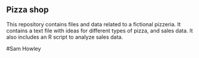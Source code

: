 ## Pizza shop

This repository contains files and data related to a fictional pizzeria. It contains a text file with ideas for different types of pizza, and sales data. It also includes an R script to analyze sales data. 

#Sam Howley